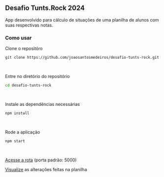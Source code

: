 ## Desafio Tunts.Rock 2024
App desenvolvido para cálculo de situações de uma planilha de alunos com suas respectivas notas.

### Como usar
Clone o repositóro
```bash
git clone https://github.com/joaosantosmedeiros/desafio-tunts-rock.git
```
<br>

Entre no diretório do repositório
```bash
cd desafio-tunts-rock
```
<br>

Instale as dependências necessárias
```bash
npm install
```
<br>

Rode a aplicação
```bash
npm start
```
<br>

[Acesse a rota](http://localhost:5000) (porta padrão: 5000)
<br>

[Visualize](https://docs.google.com/spreadsheets/d/1TCcqAcCK4Gk2TAZH01D9n9UP2owAcBXgVB6P89kxL9U/edit?usp=sharing) as alterações feitas na planilha
